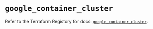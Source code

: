 # `google_container_cluster`

Refer to the Terraform Registory for docs: [`google_container_cluster`](https://registry.terraform.io/providers/hashicorp/google/4.63.1/docs/resources/container_cluster).
